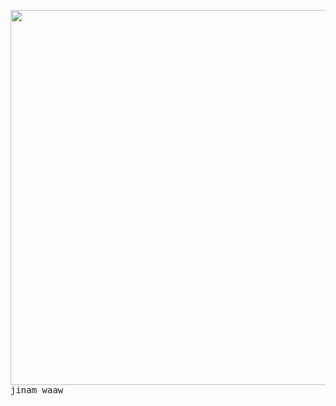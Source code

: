 <img align="left" width="600" src="https://media.tenor.com/IpAyHtYc--gAAAAi/https://imgurl.ir/uploads/j918123_5d9838457a02bd7b108b68e45caa8704.gif"> <samp> <br>
    jinam
    waaw

</samp>
